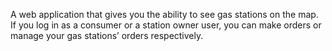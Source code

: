 

A web application that gives you the ability to see gas stations on the map. If you
log in as a consumer or a station owner user, you can make orders or manage your gas
stations’ orders respectively.
